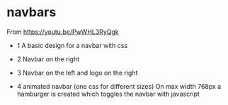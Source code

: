 # navbars

From
<https://youtu.be/PwWHL3RyQgk>

* 1
A basic design for a navbar with css

* 2
Navbar on the right

* 3
Navbar on the left and logo on the right

* 4
animated navbar (one css for different sizes)
On max width 768px a hamburger is created which toggles the navbar with javascript
